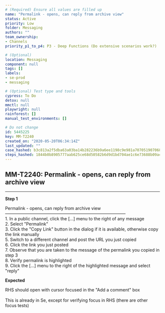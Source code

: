 ```yaml
---
# (Required) Ensure all values are filled up
name: "Permalink - opens, can reply from archive view"
status: Active
priority: Low
folder: Messaging
authors: ""
team_ownership: 
- Channels
priority_p1_to_p4: P3 - Deep Functions (Do extensive scenarios work?)

# (Optional)
location: Messaging
component: null
tags: []
labels: 
- se-prod
- messaging

# (Optional) Test type and tools
cypress: To Do
detox: null
mmctl: null
playwright: null
rainforest: []
manual_test_environments: []

# Do not change
id: 5445225
key: MM-T2240
created_on: "2020-05-20T06:34:14Z"
last_updated: ""
case_hashed: b3c813a2f5dba63a03ba14b282236b9a6ee1198c9e981a7070519070686e38f7c2a3e4399cc3e940faddf98a2f227334
steps_hashed: 1844b0b8905777aab625ce68d50582b6d9d1bd704ae1c6e73688b09acf4b34fbb7897aa12b4e5b4b132e9bf4fafbc8b3
---
```


<!-- (Auto-generated) Based on frontmatter's "key" and "name" -->

## MM-T2240: Permalink - opens, can reply from archive view

---

**Step 1**

Permalink - opens, can reply from archive view\
————————————————————————————\
1\. In a public channel, click the \[...] menu to the right of any message\
2\. Select "Permalink"\
3\. Click the "Copy Link" button in the dialog if it is available, otherwise copy the link manually\
5\. Switch to a different channel and post the URL you just copied\
6\. Click the link you just posted\
7\. Observe that you are taken to the message of the permalink you copied in step 3\
8\. Verify permalink is highlighted\
9\. Click the \[...] menu to the right of the highlighted message and select "reply"

**Expected**

RHS should open with cursor focused in the "Add a comment" box\
\
This is already in Se, except for verifying focus in RHS (there are other focus tests)
